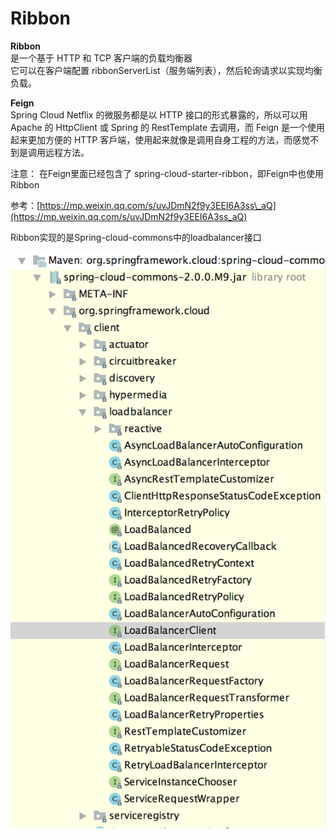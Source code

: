# Ribbon

**Ribbon**   
是一个基于 HTTP 和 TCP 客户端的负载均衡器   
它可以在客户端配置 ribbonServerList（服务端列表），然后轮询请求以实现均衡负载。

**Feign**   
Spring Cloud Netflix 的微服务都是以 HTTP 接口的形式暴露的，所以可以用 Apache 的 HttpClient 或 Spring 的 RestTemplate 去调用，而 Feign 是一个使用起来更加方便的 HTTP 客戶端，使用起来就像是调用自身工程的方法，而感觉不到是调用远程方法。

注意： 在Feign里面已经包含了 spring-cloud-starter-ribbon，即Feign中也使用Ribbon

参考：[https://mp.weixin.qq.com/s/uvJDmN2f9y3EEI6A3ss\_aQ](https://mp.weixin.qq.com/s/uvJDmN2f9y3EEI6A3ss_aQ)

Ribbon实现的是Spring-cloud-commons中的loadbalancer接口

![](../../.gitbook/assets/image%20%282%29.png)

